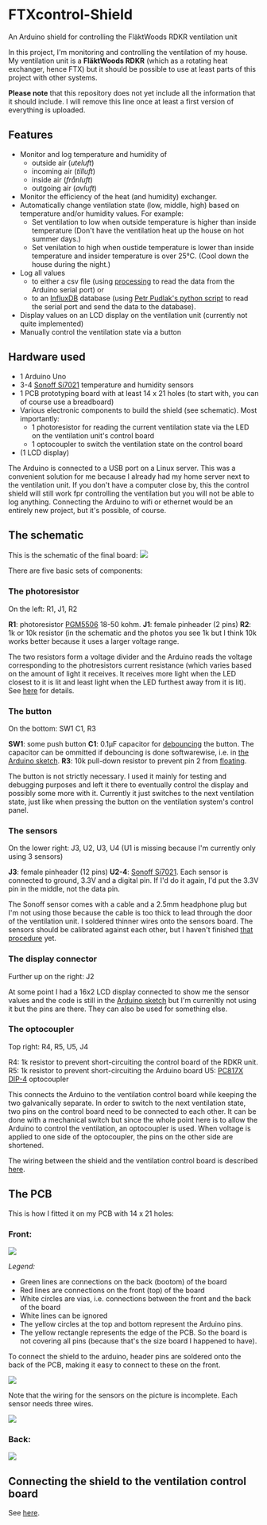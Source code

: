 # FTXcontrol-Shield
An Arduino shield for controlling the FläktWoods RDKR ventilation unit

In this project, I'm monitoring and controlling the ventilation of my house. My ventilation unit is a **FläktWoods RDKR** (which as a rotating heat exchanger, hence FTX) but it should be possible to use at least parts of this project with other systems.

**Please note** that this repository does not yet include all the information that it should include. I will remove this line once at least a first version of everything is uploaded.

## Features
* Monitor and log temperature and humidity of 
  * outside air (_uteluft_)
  * incoming air (_tilluft_)
  * inside air (_frånluft_)
  * outgoing air (_avluft_)
* Monitor the efficiency of the heat (and humidity) exchanger.
* Automatically change ventilation state (low, middle, high) based on temperature and/or humidity values. For example: 
  * Set ventilation to low when outside temperature is higher than inside temperature (Don't have the ventilation heat up the house on hot summer days.)
  * Set venilation to high when oustide temperature is lower than inside temperature and insider temperature is over 25°C. (Cool down the house during the night.)
* Log all values 
  * to either a csv file (using [processing](https://github.com/processing/processing) to read the data from the Arduino serial port) or
  * to an [InfluxDB](https://github.com/influxdata/influxdb) database (using [Petr Pudlak's python script](https://github.com/ppetr/arduino-influxdb) to read the serial port and send the data to the database).
* Display values on an LCD display on the ventilation unit (currently not quite implemented)
* Manually control the ventilation state via a button

## Hardware used
* 1 Arduino Uno
* 3-4 [Sonoff Si7021](https://www.itead.cc/wiki/Sonoff_Sensor_Si7021) temperature and humidity sensors
* 1 PCB prototyping board with at least 14 x 21 holes (to start with, you can of course use a breadboard)
* Various electronic components to build the shield (see schematic). Most importantly:
  * 1 photoresistor for reading the current ventilation state via the LED on the ventilation unit's control board
  * 1 optocoupler to switch the ventilation state on the control board
* (1 LCD display)

The Arduino is connected to a USB port on a Linux server. This was a convenient solution for me because I already had my home server next to the ventilation unit. If you don't have a computer close by, this the control shield will still work fpr controlling the ventilation but you will not be able to log anything. Connecting the Arduino to wifi or ethernet would be an entirely new project, but it's possible, of course.


## The schematic
This is the schematic of the final board:
![](/images/schematic.jpg)

There are five basic sets of components:

### The photoresistor 
On the left: R1, J1, R2

**R1**: photoresistor [PGM5506](https://www.electrokit.com/uploads/productfile/40850/ldr_en5cds.pdf) 18-50 kohm. 
**J1**: female pinheader (2 pins)
**R2**: 1k or 10k resistor (in the schematic and the photos you see 1k but I think 10k works better because it uses a larger voltage range.

The two resistors form a voltage divider and the Arduino reads the voltage corresponding to the photresistors current resistance (which varies based on the amount of light it receives. It receives more light when the LED closest to it is lit and least light when the LED furthest away from it is lit). See [here](https://github.com/tophee/FTXcontrol-Shield/blob/master/Shield_to_RDKR_interface.md) for details.


### The button
On the bottom: SW1 C1, R3

**SW1**: some push button
**C1**: 0.1µF capacitor for [debouncing](https://www.thegeekpub.com/246471/debouncing-a-switch-in-hardware-or-software/) the button. The capacitor can be ommitted if debouncing is done softwarewise, i.e. in [the Arduino sketch](https://github.com/tophee/FTXcontrol-Shield/blob/master/FTXcontrol-shield.ino).
**R3**: 10k pull-down resistor to prevent pin 2 from [floating](https://www.arduino.cc/en/Tutorial/DigitalPins).

The button is not strictly necessary. I used it mainly for testing and debugging purposes and left it there to eventually control the display and possibly some more with it. Currently it just switches to the next ventilation state, just like when pressing the button on the ventilation system's control panel.

### The sensors
On the lower right: J3, U2, U3, U4 (U1 is missing because I'm currently only using 3 sensors)

**J3**: female pinheader (12 pins)
**U2-4**: [Sonoff Si7021](https://www.itead.cc/wiki/Sonoff_Sensor_Si7021). Each sensor is connected to ground, 3.3V and a digital pin. If I'd do it again, I'd put the 3.3V pin in the middle, not the data pin.

The Sonoff sensor comes with a cable and a 2.5mm headphone plug but I'm not using those because the cable is too thick to lead through the door of the ventilation unit. I soldered thinner wires onto the sensors board. The sensors should be calibrated against each other, but I haven't finished [that procedure](https://thecavepearlproject.org/2016/03/05/ds18b20-calibration-we-finally-nailed-it/) yet.

### The display connector
Further up on the right: J2

At some point I had a 16x2 LCD display connected to show me the sensor values and the code is still in the [Arduino sketch](https://github.com/tophee/FTXcontrol-Shield/blob/master/FTXcontrol-shield.ino) but I'm currenltly not using it but the pins are there. They can also be used for something else.

### The optocoupler
Top right: R4, R5, U5, J4

R4: 1k resistor to prevent short-circuiting the control board of the RDKR unit.
R5: 1k resistor to prevent short-circuiting the Arduino board
U5: [PC817X DIP-4](https://www.electrokit.com/uploads/productfile/40300/sf-00061657.pdf) optocoupler

This connects the Arduino to the ventilation control board while keeping the two galvanically separate. In order to switch to the next ventilation state, two pins on the control board need to be connected to each other. It can be done with a mechanical switch but since the whole point here is to allow the Arduino to control the ventilation, an optocoupler is used. When voltage is applied to one side of the optocoupler, the pins on the other side are shortened.

The wiring between the shield and the ventilation control board is described [here](https://github.com/tophee/FTXcontrol-Shield/blob/master/Shield_to_RDKR_interface.md).

## The PCB

This is how I fitted it on my PCB with 14 x 21 holes:

### Front:

![](/images/board_front.jpg)

_Legend:_
* Green lines are connections on the back (bootom) of the board
* Red lines are connections on the front (top) of the board
* White circles are vias, i.e. connections between the front and the back of the board
* White lines can be ignored
* The yellow circles at the top and bottom represent the Arduino pins.
* The yellow rectangle represents the edge of the PCB. So the board is not covering all pins (because that's the size board I happened to have).

To connect the shield to the arduino, header pins are soldered onto the back of the PCB, making it easy to connect to these on the front.

![](/images/board_photo1.jpg)

Note that the wiring for the sensors on the picture is incomplete. Each sensor needs three wires.

![](/images/board_photo2.jpg)

### Back:
![](/images/board_back.jpg)

## Connecting the shield to the ventilation control board
See [here](https://github.com/tophee/FTXcontrol-Shield/blob/master/Shield_to_RDKR_interface.md).



